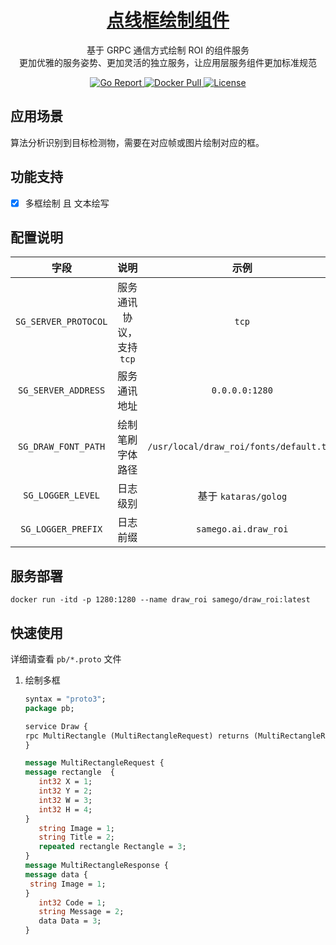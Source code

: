 <h1 align="center">
    <a href="https://github.com/samego-ai/draw_roi">
        点线框绘制组件
    </a>
</h1>
<p align="center">
    基于 GRPC 通信方式绘制 ROI 的组件服务
     <br>
    更加优雅的服务姿势、更加灵活的独立服务，让应用层服务组件更加标准规范
</p>
<p align="center">
    <a href="https://goreportcard.com/report/github.com/samego-ai/draw_roi">
        <img src="https://goreportcard.com/badge/github.com/samego-ai/draw_roi" alt="Go Report">
    </a>
    <a href="https://packagist.org/packages/alicfeng/aliyun_rocket_mq">
        <img src="https://img.shields.io/docker/pulls/samego/draw_roi.svg" alt="Docker Pull">
    </a>
    <a href="https://packagist.org/packages/alicfeng/aliyun_rocket_mq">
        <img src="https://poser.pugx.org/alicfeng/aliyun_rocket_mq/license.svg" alt="License">
    </a>
</p>




## 应用场景

算法分析识别到目标检测物，需要在对应帧或图片绘制对应的框。



## 功能支持

- [x] 多框绘制 且 文本绘写



## 配置说明

|        字段         |           说明           |                  示例                  |
| :-----------------: | :----------------------: | :------------------------------------: |
|  `SG_SERVER_PROTOCOL` | 服务通讯协议，支持 `tcp` |                 `tcp`                  |
|  `SG_SERVER_ADDRESS` |       服务通讯地址       |             `0.0.0.0:1280`             |
| `SG_DRAW_FONT_PATH` |     绘制笔刷字体路径     | `/usr/local/draw_roi/fonts/default.ttf` |
| `SG_LOGGER_LEVEL` |     日志级别     | 基于 `kataras/golog` |
| `SG_LOGGER_PREFIX` |    日志前缀     | `samego.ai.draw_roi` |



## 服务部署

```shell
docker run -itd -p 1280:1280 --name draw_roi samego/draw_roi:latest
```



## 快速使用

详细请查看 `pb/*.proto` 文件

1. 绘制多框

   ```protobuf
   syntax = "proto3";
   package pb;
   
   service Draw {
   rpc MultiRectangle (MultiRectangleRequest) returns (MultiRectangleResponse) {}
   }
   
   message MultiRectangleRequest {
   message rectangle  {
      int32 X = 1;
      int32 Y = 2;
      int32 W = 3;
      int32 H = 4;
   }
      string Image = 1;
      string Title = 2;
      repeated rectangle Rectangle = 3;
   }
   message MultiRectangleResponse {
   message data {
    string Image = 1;
   }
      int32 Code = 1;
      string Message = 2;
      data Data = 3;
   }
   ```

   





